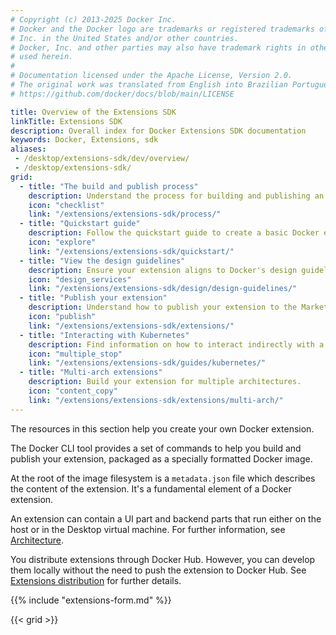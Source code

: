 ```yaml
---
# Copyright (c) 2013-2025 Docker Inc.
# Docker and the Docker logo are trademarks or registered trademarks of Docker,
# Inc. in the United States and/or other countries.
# Docker, Inc. and other parties may also have trademark rights in other terms
# used herein.
#
# Documentation licensed under the Apache License, Version 2.0.
# The original work was translated from English into Brazilian Portuguese.
# https://github.com/docker/docs/blob/main/LICENSE

title: Overview of the Extensions SDK
linkTitle: Extensions SDK
description: Overall index for Docker Extensions SDK documentation
keywords: Docker, Extensions, sdk
aliases:
 - /desktop/extensions-sdk/dev/overview/
 - /desktop/extensions-sdk/
grid:
  - title: "The build and publish process"
    description: Understand the process for building and publishing an extension.
    icon: "checklist"
    link: "/extensions/extensions-sdk/process/"
  - title: "Quickstart guide"
    description: Follow the quickstart guide to create a basic Docker extension quickly.
    icon: "explore"
    link: "/extensions/extensions-sdk/quickstart/"
  - title: "View the design guidelines"
    description: Ensure your extension aligns to Docker's design guidelines and principles.
    icon: "design_services"
    link: "/extensions/extensions-sdk/design/design-guidelines/"
  - title: "Publish your extension"
    description: Understand how to publish your extension to the Marketplace.
    icon: "publish"
    link: "/extensions/extensions-sdk/extensions/"
  - title: "Interacting with Kubernetes"
    description: Find information on how to interact indirectly with a Kubernetes cluster from your Docker extension.
    icon: "multiple_stop"
    link: "/extensions/extensions-sdk/guides/kubernetes/"
  - title: "Multi-arch extensions"
    description: Build your extension for multiple architectures.
    icon: "content_copy"
    link: "/extensions/extensions-sdk/extensions/multi-arch/"
---
```

The resources in this section help you create your own Docker extension.

The Docker CLI tool provides a set of commands to help you build and publish your extension, packaged as a
specially formatted Docker image.

At the root of the image filesystem is a `metadata.json` file which describes the content of the extension.
It's a fundamental element of a Docker extension.

An extension can contain a UI part and backend parts that run either on the host or in the Desktop virtual machine.
For further information, see [Architecture](architecture/_index.md).

You distribute extensions through Docker Hub. However, you can develop them locally without the need to push
the extension to Docker Hub. See [Extensions distribution](extensions/DISTRIBUTION.md) for further details.

{{% include "extensions-form.md" %}}

{{< grid >}}
